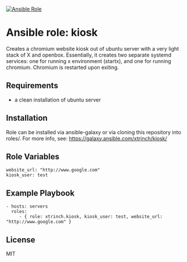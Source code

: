 [![Ansible Role](https://img.shields.io/ansible/role/18529.svg)](https://galaxy.ansible.com/xtrinch/kiosk/)

Ansible role: kiosk 
=========

Creates a chromium website kiosk out of ubuntu server with a very light stack of X and openbox. Essentially, it creates two separate systemd services: one for running x environment (startx), and one for running chromium. Chromium is restarted upon exiting.

Requirements
------------

- a clean installation of ubuntu server

Installation
------------

Role can be installed via ansible-galaxy or via cloning this repository into roles/.
For more info, see: https://galaxy.ansible.com/xtrinch/kiosk/

Role Variables
--------------

    website_url: "http://www.google.com"
    kiosk_user: test

Example Playbook
----------------

    - hosts: servers
      roles:
         - { role: xtrinch.kiosk, kiosk_user: test, website_url: "http://www.google.com" }

License
-------

MIT
